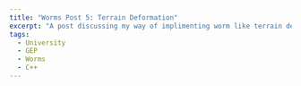 ```yaml
---
title: "Worms Post 5: Terrain Deformation"
excerpt: "A post discussing my way of implimenting worm like terrain deformation"
tags: 
  - University
  - GEP
  - Worms
  - C++
---
```


 